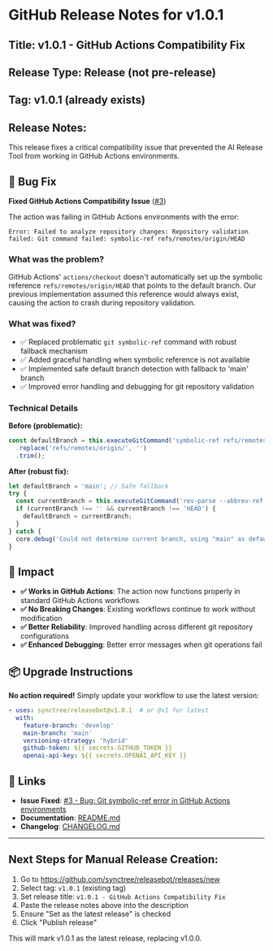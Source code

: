 # GitHub Release Notes for v1.0.1

## Title: v1.0.1 - GitHub Actions Compatibility Fix

## Release Type: Release (not pre-release)

## Tag: v1.0.1 (already exists)

## Release Notes:

This release fixes a critical compatibility issue that prevented the AI Release Tool from working in GitHub Actions environments.

## 🐛 Bug Fix

**Fixed GitHub Actions Compatibility Issue** ([#3](https://github.com/synctree/releasebot/issues/3))

The action was failing in GitHub Actions environments with the error:
```
Error: Failed to analyze repository changes: Repository validation failed: Git command failed: symbolic-ref refs/remotes/origin/HEAD
```

### What was the problem?

GitHub Actions' `actions/checkout` doesn't automatically set up the symbolic reference `refs/remotes/origin/HEAD` that points to the default branch. Our previous implementation assumed this reference would always exist, causing the action to crash during repository validation.

### What was fixed?

- ✅ Replaced problematic `git symbolic-ref` command with robust fallback mechanism
- ✅ Added graceful handling when symbolic reference is not available
- ✅ Implemented safe default branch detection with fallback to 'main' branch  
- ✅ Improved error handling and debugging for git repository validation

### Technical Details

**Before (problematic):**
```typescript
const defaultBranch = this.executeGitCommand('symbolic-ref refs/remotes/origin/HEAD')
  .replace('refs/remotes/origin/', '')
  .trim();
```

**After (robust fix):**
```typescript
let defaultBranch = 'main'; // Safe fallback
try {
  const currentBranch = this.executeGitCommand('rev-parse --abbrev-ref HEAD').trim();
  if (currentBranch !== '' && currentBranch !== 'HEAD') {
    defaultBranch = currentBranch;
  }
} catch {
  core.debug('Could not determine current branch, using "main" as default');
}
```

## 🚀 Impact

- **✅ Works in GitHub Actions**: The action now functions properly in standard GitHub Actions workflows
- **✅ No Breaking Changes**: Existing workflows continue to work without modification
- **✅ Better Reliability**: Improved handling across different git repository configurations
- **✅ Enhanced Debugging**: Better error messages when git operations fail

## 📦 Upgrade Instructions

**No action required!** Simply update your workflow to use the latest version:

```yaml
- uses: synctree/releasebot@v1.0.1  # or @v1 for latest
  with:
    feature-branch: 'develop'
    main-branch: 'main'
    versioning-strategy: 'hybrid'
    github-token: ${{ secrets.GITHUB_TOKEN }}
    openai-api-key: ${{ secrets.OPENAI_API_KEY }}
```

## 🔗 Links

- **Issue Fixed**: [#3 - Bug: Git symbolic-ref error in GitHub Actions environments](https://github.com/synctree/releasebot/issues/3)
- **Documentation**: [README.md](https://github.com/synctree/releasebot/blob/main/README.md)
- **Changelog**: [CHANGELOG.md](https://github.com/synctree/releasebot/blob/main/CHANGELOG.md)

---

## Next Steps for Manual Release Creation:

1. Go to https://github.com/synctree/releasebot/releases/new
2. Select tag: `v1.0.1` (existing tag)
3. Set release title: `v1.0.1 - GitHub Actions Compatibility Fix`
4. Paste the release notes above into the description
5. Ensure "Set as the latest release" is checked
6. Click "Publish release"

This will mark v1.0.1 as the latest release, replacing v1.0.0.